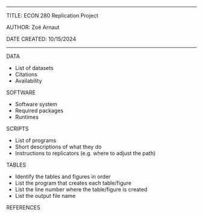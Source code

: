 **************************************************************************************
TITLE: ECON 280 Replication Project

AUTHOR: Zoë Arnaut

DATE CREATED: 10/15/2024
**************************************************************************************

DATA
- List of datasets
- Citations
- Availability

SOFTWARE
- Software system
- Required packages
- Runtimes

SCRIPTS
- List of programs
- Short descriptions of what they do
- Instructions to replicators (e.g. where to adjust the path)

TABLES
- Identify the tables and figures in order
- List the program that creates each table/figure
- List the line number where the table/figure is created
- List the output file name

REFERENCES
